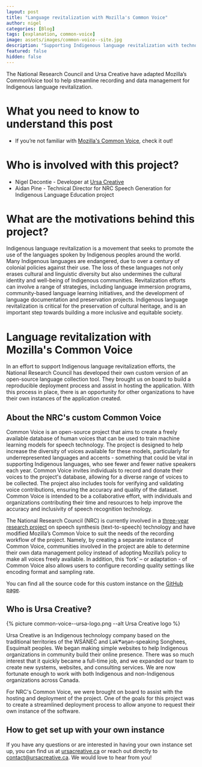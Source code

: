 ```yaml
---
layout: post
title: "Language revitalization with Mozilla's Common Voice"
author: nigel
categories: [Blog]
tags: [explanation, common-voice]
image: assets/images/common-voice--site.jpg
description: "Supporting Indigenous language revitalization with technology"
featured: false
hidden: false
---
```


The National Research Council and Ursa Creative have adapted Mozilla’s CommonVoice tool to help streamline recording and data management for Indigenous language revitalization.

# What you need to know to understand this post

- If you’re not familiar with [Mozilla's Common Voice](https://commonvoice.mozilla.org), check it out!

# Who is involved with this project?

- Nigel Decontie - Developer at [Ursa Creative](https://ursacreative.ca)
- Aidan Pine - Technical Director for NRC Speech Generation for Indigenous Language Education project

# What are the motivations behind this project?

Indigenous language revitalization is a movement that seeks to promote the use of the languages spoken by Indigenous peoples around the world. Many Indigenous languages are endangered, due to over a century of colonial policies against their use. The loss of these languages not only erases cultural and linguistic diversity but also undermines the cultural identity and well-being of Indigenous communities. Revitalization efforts can involve a range of strategies, including language immersion programs, community-based language learning initiatives, and the development of language documentation and preservation projects. Indigenous language revitalization is critical for the preservation of cultural heritage, and is an important step towards building a more inclusive and equitable society.

# Language revitalization with Mozilla's Common Voice

In an effort to support Indigenous language revitalization efforts, the National Research Council has developed their own custom version of an open-source language collection tool. They brought us on board to build a reproducible deployment process and assist in hosting the application. With this process in place, there is an opportunity for other organizations to have their own instances of the application created.

## About the NRC's custom Common Voice

Common Voice is an open-source project that aims to create a freely available database of human voices that can be used to train machine learning models for speech technology. The project is designed to help increase the diversity of voices available for these models, particularly for underrepresented languages and accents - something that could be vital in supporting Indigenous languages, who see fewer and fewer native speakers each year. Common Voice invites individuals to record and donate their voices to the project's database, allowing for a diverse range of voices to be collected. The project also includes tools for verifying and validating voice contributions, ensuring the accuracy and quality of the dataset. Common Voice is intended to be a collaborative effort, with individuals and organizations contributing their time and resources to help improve the accuracy and inclusivity of speech recognition technology.

The National Research Council (NRC) is currently involved in a [three-year research project](https://nrc.canada.ca/en/research-development/research-collaboration/programs/speech-generation-indigenous-language-education) on speech synthesis (text-to-speech) technology and have modified Mozilla’s Common Voice to suit the needs of the recording workflow of the project. Namely, by creating a separate instance of Common Voice, communities involved in the project are able to determine their own data management policy instead of adopting Mozilla’s policy to make all voices freely available. In addition, this ‘fork’ – or adaptation - of Common Voice also allows users to configure recording quality settings like encoding format and sampling rate.

You can find all the source code for this custom instance on the [GitHub page](https://github.com/SamuelLarkin/common-voice).

## Who is Ursa Creative?

{% picture common-voice--ursa-logo.png --alt Ursa Creative logo %}

Ursa Creative is an Indigenous technology company based on the traditional territories of the WSÁNEĆ and Lək̓ʷəŋən-speaking Songhees, Esquimalt peoples. We began making simple websites to help Indigenous organizations in community build their online presence. There was so much interest that it quickly became a full-time job, and we expanded our team to create new systems, websites, and consulting services. We are now fortunate enough to work with both Indigenous and non-Indigenous organizations across Canada.

For NRC's Common Voice, we were brought on board to assist with the hosting and deployment of the project. One of the goals for this project was to create a streamlined deployment process to allow anyone to request their own instance of the software.

## How to get set up with your own instance

If you have any questions or are interested in having your own instance set up, you can find us at [ursacreative.ca](https://ursacreative.ca) or reach out directly to [contact@ursacreative.ca](mailto:contact@ursacreative.ca). We would love to hear from you!
